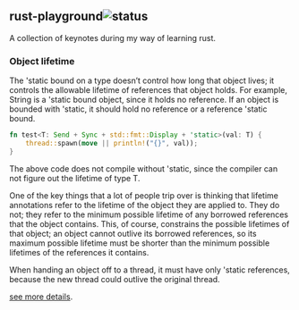 ## rust-playground![status](https://github.com/weidonglian/rust-playground/workflows/rust-playground/badge.svg)

A collection of keynotes during my way of learning rust.

### Object lifetime

The 'static bound on a type doesn’t control how long that object lives; it controls the allowable lifetime of references that object holds. For example, String is a 'static bound object, since it holds no reference. If an object is bounded with 'static, it should hold no reference or a reference 'static bound.

```rust
fn test<T: Send + Sync + std::fmt::Display + 'static>(val: T) {
    thread::spawn(move || println!("{}", val));
}
```

The above code does not compile without 'static, since the compiler can not figure out the lifetime of type T.

One of the key things that a lot of people trip over is thinking that lifetime annotations refer to the lifetime of the object they are applied to. They do not; they refer to the minimum possible lifetime of any borrowed references that the object contains. This, of course, constrains the possible lifetimes of that object; an object cannot outlive its borrowed references, so its maximum possible lifetime must be shorter than the minimum possible lifetimes of the references it contains.

When handing an object off to a thread, it must have only 'static references, because the new thread could outlive the original thread.

[see more details](https://users.rust-lang.org/t/why-does-thread-spawn-need-static-lifetime-for-generic-bounds/4541).
